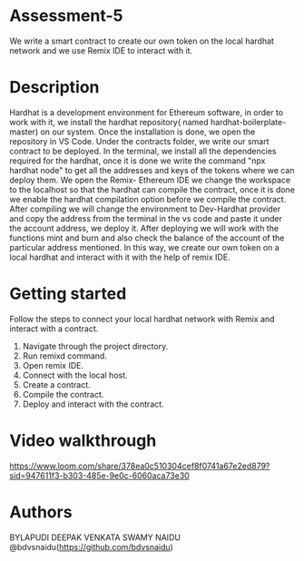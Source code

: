 # Assessment-5

We write a smart contract to create our own token on the local hardhat network and we use Remix IDE to interact with it.

# Description

Hardhat is a development environment for Ethereum software, in order to work with it, we install the hardhat repository( named hardhat-boilerplate-master) on our system. Once the installation is done, we open the repository in VS Code. Under the contracts folder, we write our smart contract to be deployed. In the terminal, we install all the dependencies required for the hardhat, once it is done we write the command "npx hardhat node" to get all the addresses and keys of the tokens where we can deploy them. We open the Remix- Ethereum IDE we change the workspace to the localhost so that the hardhat can compile the contract, once it is done we enable the hardhat compilation option before we compile the contract. After compiling we will change the environment to Dev-Hardhat provider and copy the address from the terminal in the vs code and paste it under the account address, we deploy it. After deploying we will work with the functions mint and burn and also check the balance of the account of the particular address mentioned. In this way, we create our own token on a local hardhat and interact with it with the help of remix IDE.

# Getting started

Follow the steps to connect your local hardhat network with Remix and interact with a contract.
1. Navigate through the project directory.
2. Run remixd command.
3. Open remix IDE.
4. Connect with the local host.
5. Create a contract.
6. Compile the contract.
7. Deploy and interact with the contract.


# Video walkthrough

https://www.loom.com/share/378ea0c510304cef8f0741a67e2ed879?sid=947611f3-b303-485e-9e0c-6060aca73e30


# Authors

BYLAPUDI DEEPAK VENKATA SWAMY NAIDU @bdvsnaidu(https://github.com/bdvsnaidu)
